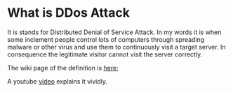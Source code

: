 # What is DDos Attack

It is stands for Distributed Denial of Service Attack. In my words it is when some inclement people control lots of computers through spreading malware or other virus and use them to continuously visit a target server. In consequence the legitimate visitor cannot visit the server correctly.

The wiki page of the definition is [here](https://en.wikipedia.org/wiki/Denial-of-service_attack);

A youtube [video](https://www.youtube.com/watch?v=OhA9PAfkJ10) explains it vividly.